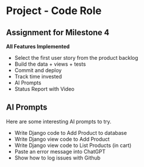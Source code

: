 # Project - Code Role

## Assignment for Milestone 4

**All Features Implemented**

* Select the first user story from the product backlog
* Build the data + views + tests
* Commit and deploy
* Track time invested
* AI Prompts
* Status Report with Video


## AI Prompts

Here are some interesting AI prompts to try.

* Write Django code to Add Product to database
* Write Django view code to Add Product
* Write Django view code to List Products (in cart)
* Paste an error message into ChatGPT
* Show how to log issues with Github
